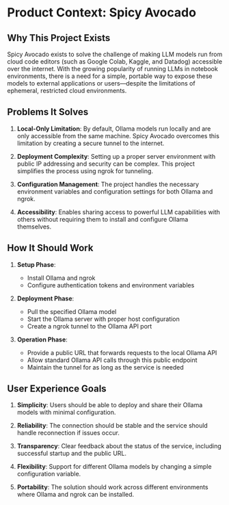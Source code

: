 # Product Context: Spicy Avocado

## Why This Project Exists

Spicy Avocado exists to solve the challenge of making LLM models run from cloud code editors (such as Google Colab, Kaggle, and Datadog) accessible over the internet. With the growing popularity of running LLMs in notebook environments, there is a need for a simple, portable way to expose these models to external applications or users—despite the limitations of ephemeral, restricted cloud environments.

## Problems It Solves

1. **Local-Only Limitation**: By default, Ollama models run locally and are only accessible from the same machine. Spicy Avocado overcomes this limitation by creating a secure tunnel to the internet.

2. **Deployment Complexity**: Setting up a proper server environment with public IP addressing and security can be complex. This project simplifies the process using ngrok for tunneling.

3. **Configuration Management**: The project handles the necessary environment variables and configuration settings for both Ollama and ngrok.

4. **Accessibility**: Enables sharing access to powerful LLM capabilities with others without requiring them to install and configure Ollama themselves.

## How It Should Work

1. **Setup Phase**:
   - Install Ollama and ngrok
   - Configure authentication tokens and environment variables

2. **Deployment Phase**:
   - Pull the specified Ollama model
   - Start the Ollama server with proper host configuration
   - Create a ngrok tunnel to the Ollama API port

3. **Operation Phase**:
   - Provide a public URL that forwards requests to the local Ollama API
   - Allow standard Ollama API calls through this public endpoint
   - Maintain the tunnel for as long as the service is needed

## User Experience Goals

1. **Simplicity**: Users should be able to deploy and share their Ollama models with minimal configuration.

2. **Reliability**: The connection should be stable and the service should handle reconnection if issues occur.

3. **Transparency**: Clear feedback about the status of the service, including successful startup and the public URL.

4. **Flexibility**: Support for different Ollama models by changing a simple configuration variable.

5. **Portability**: The solution should work across different environments where Ollama and ngrok can be installed.